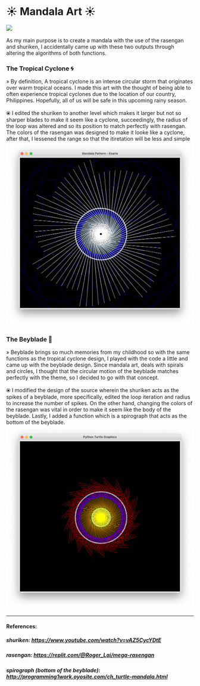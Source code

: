 # ☀︎ Mandala Art ☀︎

<img src="https://img.shields.io/badge/Python-3776AB?style=for-the-badge&logo=python&logoColor=white"></a>

As my main purpose is to create a mandala with the use of the rasengan and shuriken, I accidentally came up with these two outputs through altering the algorithms of both functions. 
### The Tropical Cyclone 🌀
» By definition, A tropical cyclone is an intense circular storm that originates over warm tropical oceans. I made this art with the thought of being able to often experience tropical cyclones due to the location of our country, Philippines. Hopefully, all of us will be safe in this upcoming rainy season. <br><br>
⦿ I edited the shuriken to another level which makes it larger but not so sharper blades to make it seem like a cyclone, succeedingly, the radius of the loop was altered and so its position to match perfectly with rasengan. The colors of the rasengan was designed to make it looke like a cyclone, after that, I lessened the range so that the itiretation will be less and simple
![Cyclone](/assets/cyclone1.png)

### The Beyblade 🥌
» Beyblade brings so much memories from my childhood so with the same functions as the tropical cyclone design, I played with the code a little and came up with the beyblade design. Since mandala art, deals with spirals and circles, I thought that the circular motion of the beyblade matches perfectly with the theme, so I decided to go with that concept. <br><br>
⦿ I modified the design of the source wherein the shuriken acts as the spikes of a beyblade, more specifically, edited the loop iteration and radius to increase the number of spikes. On the other hand, changing the colors of the rasengan was vital in order to make it seem like the body of the beyblade. Lastly, I added a function which is a spirograph that acts as the bottom of the beyblade.
![Beyblade](/assets/beyblade.png)

<hr>

#### References:
##### shuriken: https://www.youtube.com/watch?v=vAZ5CycYDtE
##### rasengan: https://replit.com/@Roger_Lai/mega-rasengan
##### spirograph (bottom of the beyblade): http://programming1work.oyosite.com/ch_turtle-mandala.html

